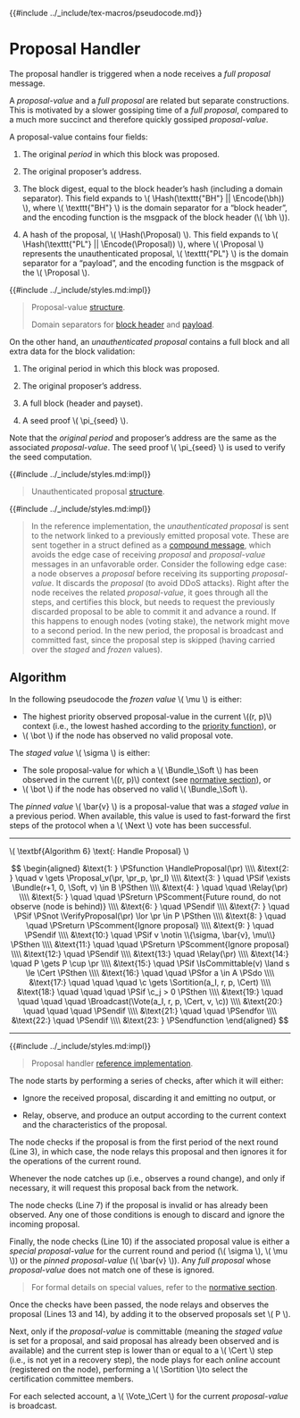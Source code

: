 {{#include ../_include/tex-macros/pseudocode.md}}

$$
\newcommand \HandleProposal {\mathrm{HandleProposal}}
\newcommand \VerifyProposal {\mathrm{VerifyProposal}}
\newcommand \IsCommittable {\mathrm{IsCommittable}}
\newcommand \Relay {\mathrm{Relay}}
\newcommand \Broadcast {\mathrm{Broadcast}}
\newcommand \Vote {\mathrm{Vote}}
\newcommand \Sortition {\mathrm{Sortition}}
\newcommand \Proposal {\mathrm{Proposal}}
\newcommand \Bundle {\mathrm{Bundle}}
\newcommand \Hash {\mathrm{Hash}}
\newcommand \Encode {\mathrm{Encode}}
\newcommand \bh {\mathrm{bh}}
\newcommand \Soft {\mathit{soft}}
\newcommand \Cert {\mathit{cert}}
\newcommand \Next {\mathit{next}}
\newcommand \pr {\mathit{proposal}}
\newcommand \c {\mathit{credentials}}
$$

# Proposal Handler

The proposal handler is triggered when a node receives a _full proposal_ message.

A _proposal-value_ and a _full proposal_ are related but separate constructions.
This is motivated by a slower gossiping time of a _full proposal_, compared to a
much more succinct and therefore quickly gossiped _proposal-value_.

A proposal-value contains four fields:

1. The original _period_ in which this block was proposed.

1. The original proposer’s address.

1. The block digest, equal to the block header’s hash (including a domain separator).
This field expands to \\( \Hash(\texttt{"BH"} || \Encode(\bh)) \\), where \\( \texttt{"BH"} \\)
is the domain separator for a “block header”, and the encoding function is the msgpack
of the block header (\\( \bh \\)).

1. A hash of the proposal, \\( \Hash(\Proposal) \\). This field expands to
\\( \Hash(\texttt{"PL"} || \Encode(\Proposal)) \\), where \\( \Proposal \\)
represents the unauthenticated proposal, \\( \texttt{"PL"} \\) is the domain separator
for a “payload”, and the encoding function is the msgpack of the \\( \Proposal \\).

{{#include ../_include/styles.md:impl}}
> Proposal-value [structure](https://github.com/algorand/go-algorand/blob/8341e41c3a4b9c7819cb3f89f319626f5d7b68d5/agreement/proposal.go#L37).
>
> Domain separators for [block header](https://github.com/algorand/go-algorand/blob/8341e41c3a4b9c7819cb3f89f319626f5d7b68d5/protocol/hash.go#L43)
> and [payload](https://github.com/algorand/go-algorand/blob/8341e41c3a4b9c7819cb3f89f319626f5d7b68d5/protocol/hash.go#L60).

On the other hand, an _unauthenticated proposal_ contains a full block and all extra
data for the block validation:

1. The original period in which this block was proposed.

1. The original proposer’s address.

1. A full block (header and payset).

1. A seed proof \\( \pi_{seed} \\).

Note that the _original period_ and proposer’s address are the same as the associated
_proposal-value_. The seed proof \\( \pi_{seed} \\) is used to verify the seed computation.

{{#include ../_include/styles.md:impl}}
> Unauthenticated proposal [structure](https://github.com/algorand/go-algorand/blob/8341e41c3a4b9c7819cb3f89f319626f5d7b68d5/agreement/proposal.go#L55).

{{#include ../_include/styles.md:impl}}
> In the reference implementation, the _unauthenticated proposal_ is sent to
> the network linked to a previously emitted proposal vote. These are sent together
> in a struct defined as a [compound message](https://github.com/algorand/go-algorand/blob/8341e41c3a4b9c7819cb3f89f319626f5d7b68d5/agreement/message.go#L56),
> which avoids the edge case of receiving _proposal_ and _proposal-value_ messages
> in an unfavorable order. Consider the following edge case: a node observes a
> _proposal_ before receiving its supporting _proposal-value_. It discards the
> _proposal_ (to avoid DDoS attacks). Right after the node receives the related
> _proposal-value_, it goes through all the steps, and certifies this block, but
> needs to request the previously discarded proposal to be able to commit it and
> advance a round. If this happens to enough nodes (voting stake), the network
> might move to a second period. In the new period, the proposal is broadcast and
> committed fast, since the proposal step is skipped (having carried over the _staged_
> and _frozen_ values).

## Algorithm

In the following pseudocode the _frozen value_ \\( \mu \\) is either:

- The highest priority observed proposal-value in the current \\((r, p)\\) context
(i.e., the lowest hashed according to the [priority function](../abft/abft-player-state.md#special-values)), or
- \\( \bot \\) if the node has observed no valid proposal vote.

The _staged value_ \\( \sigma \\) is either:

- The sole proposal-value for which a \\( \Bundle_\Soft \\) has been observed in
the current \\((r, p)\\) context (see [normative section](../abft/abft-player-state.md#special-values)), or
- \\( \bot \\) if the node has observed no valid \\( \Bundle_\Soft \\).

The _pinned value_ \\( \bar{v} \\) is a proposal-value that was a _staged value_
in a previous period. When available, this value is used to fast-forward the first
steps of the protocol when a \\( \Next \\) vote has been successful.

---

\\( \textbf{Algorithm 6} \text{: Handle Proposal} \\)

$$
\begin{aligned}
&\text{1: } \PSfunction \HandleProposal(\pr) \\\\
&\text{2: } \quad v \gets \Proposal_v(\pr, \pr_p, \pr_I) \\\\
&\text{3: } \quad \PSif \exists \Bundle(r+1, 0, \Soft, v) \in B \PSthen \\\\
&\text{4: } \quad \quad \Relay(\pr) \\\\
&\text{5: } \quad \quad \PSreturn \PScomment{Future round, do not observe (node is behind)} \\\\
&\text{6: } \quad \PSendif \\\\
&\text{7: } \quad \PSif \PSnot \VerifyProposal(\pr) \lor \pr \in P \PSthen \\\\
&\text{8: } \quad \quad \PSreturn \PScomment{Ignore proposal} \\\\
&\text{9: } \quad \PSendif \\\\
&\text{10:} \quad \PSif v \notin \\{\sigma, \bar{v}, \mu\\} \PSthen \\\\
&\text{11:} \quad \quad \PSreturn \PScomment{Ignore proposal} \\\\
&\text{12:} \quad \PSendif \\\\
&\text{13:} \quad \Relay(\pr) \\\\
&\text{14:} \quad P \gets P \cup \pr \\\\
&\text{15:} \quad \PSif \IsCommittable(v) \land s \le \Cert \PSthen \\\\
&\text{16:} \quad \quad \PSfor a \in A \PSdo \\\\
&\text{17:} \quad \quad \quad \c \gets \Sortition(a_I, r, p, \Cert) \\\\
&\text{18:} \quad \quad \quad \PSif \c_j > 0 \PSthen \\\\
&\text{19:} \quad \quad \quad \quad \Broadcast(\Vote(a_I, r, p, \Cert, v, \c)) \\\\
&\text{20:} \quad \quad \quad \PSendif \\\\
&\text{21:} \quad \quad \PSendfor \\\\
&\text{22:} \quad \PSendif \\\\
&\text{23: } \PSendfunction
\end{aligned}
$$

---

{{#include ../_include/styles.md:impl}}
> Proposal handler [reference implementation](https://github.com/algorand/go-algorand/blob/c60db8dbc4b0dd164f0bb764e1464d4ebef38bb4/agreement/proposalManager.go#L57).

The node starts by performing a series of checks, after which it will either:

- Ignore the received proposal, discarding it and emitting no output, or

- Relay, observe, and produce an output according to the current context and the
characteristics of the proposal.

The node checks if the proposal is from the first period of the next round (Line
3), in which case, the node relays this proposal and then ignores it for the operations
of the current round.

Whenever the node catches up (i.e., observes a round change), and only if necessary,
it will request this proposal back from the network.

The node checks (Line 7) if the proposal is invalid or has already been observed.
Any one of those conditions is enough to discard and ignore the incoming proposal.

Finally, the node checks (Line 10) if the associated proposal value is either a
_special proposal-value_ for the current round and period (\\( \sigma \\), \\( \mu \\))
or the _pinned proposal-value_ (\\( \bar{v} \\)). Any _full proposal_ whose _proposal-value_
does not match one of these is ignored.

> For formal details on special values, refer to the [normative section](../abft/abft-player-state.md#special-values).

Once the checks have been passed, the node relays and observes the proposal (Lines
13 and 14), by adding it to the observed proposals set \\( P \\).

Next, only if the _proposal-value_ is committable (meaning the _staged value_ is
set for a proposal, and said proposal has already been observed and is available)
and the current step is lower than or equal to a \\( \Cert \\) step (i.e., is not
yet in a recovery step), the node plays for each _online_ account (registered on
the node), performing a \\( \Sortition \\)to select the certification committee
members.

For each selected account, a \\( \Vote_\Cert \\) for the current _proposal-value_
is broadcast.
